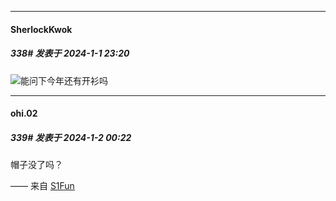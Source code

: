 
*****

####  SherlockKwok  
##### 338#       发表于 2024-1-1 23:20

<img src="https://static.saraba1st.com/image/smiley/face2017/001.png" referrerpolicy="no-referrer">能问下今年还有开衫吗


*****

####  ohi.02  
##### 339#       发表于 2024-1-2 00:22

帽子没了吗？

—— 来自 [S1Fun](https://s1fun.koalcat.com)

